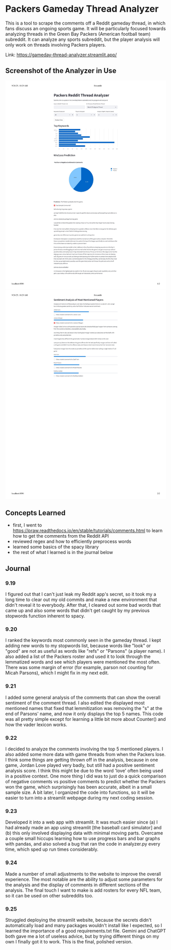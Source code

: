 # Packers Gameday Thread Analyzer
This is a tool to scrape the comments off a Reddit gameday thread, in which fans discuss an ongoing sports game. It will be particularly focused towards analyzing threads in the Green Bay Packers (American football team) subreddit. It can analyze any sports subreddit, but the player analysis will only work on threads involving Packers players.

Link: https://gameday-thread-analyzer.streamlit.app/

## Screenshot of the Analyzer in Use
![Screenshot 1](gameday-thread-analyzer-screenshot/gameday-thread-analyzer-screenshot-1.jpg)
![Screenshot 2](gameday-thread-analyzer-screenshot/gameday-thread-analyzer-screenshot-2.jpg)

## Concepts Learned
- first, I went to https://praw.readthedocs.io/en/stable/tutorials/comments.html to learn how to get the comments from the Reddit API
- reviewed regex and how to efficiently preprocess words
- learned some basics of the spacy library
- the rest of what I learned is in the journal below

## Journal
### 9.19
I figured out that I can't just leak my Reddit app's secret, so it took my a long time to clear out my old commits and make a new environment that didn't reveal it to everybody. After that, I cleared out some bad words that came up and also some words that didn't get caught by my previous stopwords function inherent to spacy.

### 9.20
I ranked the keywords most commonly seen in the gameday thread. I kept adding new words to my stopwords list, because words like "look" or "good" are not as useful as words like "refs" or "Parsons" (a player name). I also added a list of the Packers roster and used it to look through the lemmatized words and see which players were mentioned the most often. There was some margin of error (for example, parson not counting for Micah Parsons), which I might fix in my next edit.

### 9.21
I added some general analysis of the comments that can show the overall sentiment of the comment thread. I also edited the displayed most mentioned names that fixed that lemmitization was removing the "s" at the end of Parsons' name, and now it only displays the top 5 names. This code was all pretty simple except for learning a little bit more about Counter() and how the vader lexicon works.

### 9.22
I decided to analyze the comments involving the top 5 mentioned players. I also added some more data with game threads from when the Packers lose. I think some things are getting thrown off in the analysis, because in one game, Jordan Love played very badly, but still had a positive sentiment analysis score. I think this might be due to the word 'love' often being used in a positive context. One more thing I did was to just do a quick comparison of negative comments vs positive comments to predict whether the Packers won the game, which surprisingly has been accurate, albeit in a small sample size.
A bit later, I organized the code into functions, so it will be easier to turn into a streamlit webpage during my next coding session.

### 9.23
Developed it into a web app with streamlit. It was much easier since (a) I had already made an app using streamlit [the baseball card simulator] and (b) this only involved displaying data with minimal moving parts. Overcame a couple small hiccups learning how to use progress bars and bar graphs with pandas, and also solved a bug that ran the code in analyzer.py every time, which sped up run times considerably.

### 9.24
Made a number of small adjustments to the website to improve the overall experience. The most notable are the ability to adjust some parameters for the analysis and the display of comments in different sections of the analysis. The final touch I want to make is add rosters for every NFL team, so it can be used on other subreddits too.

### 9.25
Struggled deploying the streamlit website, because the secrets didn't automatically load and many packages wouldn't install like I expected, so I learned the importance of a good requirements.txt file. Gemini and ChatGPT both gave me a lot of useless advice, but by trying different things on my own I finally got it to work. This is the final, polished version.